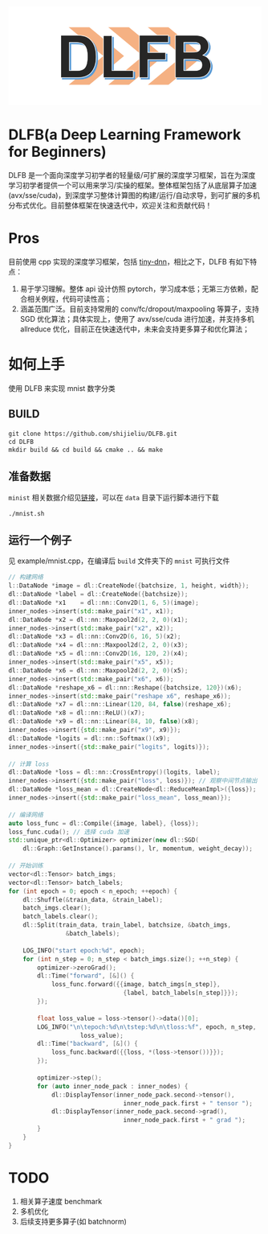![](./DLFB.png)
# DLFB(a Deep Learning Framework for Beginners)
DLFB 是一个面向深度学习初学者的轻量级/可扩展的深度学习框架，旨在为深度学习初学者提供一个可以用来学习/实操的框架。整体框架包括了从底层算子加速(avx/sse/cuda)，到深度学习整体计算图的构建/运行/自动求导，到可扩展的多机分布式优化。目前整体框架在快速迭代中，欢迎关注和贡献代码！
# Pros
目前使用 cpp 实现的深度学习框架，包括 [tiny-dnn](https://github.com/tiny-dnn/tiny-dnn)，相比之下，DLFB 有如下特点：
1. 易于学习理解。整体 api 设计仿照 pytorch，学习成本低；无第三方依赖，配合相关例程，代码可读性高；
2. 涵盖范围广泛。目前支持常用的 conv/fc/dropout/maxpooling 等算子，支持 SGD 优化算法；具体实现上，使用了 avx/sse/cuda 进行加速，并支持多机 allreduce 优化，目前正在快速迭代中，未来会支持更多算子和优化算法；

# 如何上手
使用 DLFB 来实现 mnist 数字分类
## BUILD
```
git clone https://github.com/shijieliu/DLFB.git
cd DLFB
mkdir build && cd build && cmake .. && make
```
## 准备数据
`minist` 相关数据介绍见[链接](http://yann.lecun.com/exdb/mnist/)，可以在 `data` 目录下运行脚本进行下载
``` shell
./mnist.sh
```
## 运行一个例子
见 example/mnist.cpp，在编译后 `build` 文件夹下的 `mnist` 可执行文件
``` cpp
// 构建网络
l::DataNode *image = dl::CreateNode({batchsize, 1, height, width});
dl::DataNode *label = dl::CreateNode({batchsize});
dl::DataNode *x1    = dl::nn::Conv2D(1, 6, 5)(image);
inner_nodes->insert(std::make_pair("x1", x1));
dl::DataNode *x2 = dl::nn::Maxpool2d(2, 2, 0)(x1);
inner_nodes->insert(std::make_pair("x2", x2));
dl::DataNode *x3 = dl::nn::Conv2D(6, 16, 5)(x2);
dl::DataNode *x4 = dl::nn::Maxpool2d(2, 2, 0)(x3);
dl::DataNode *x5 = dl::nn::Conv2D(16, 120, 2)(x4);
inner_nodes->insert(std::make_pair("x5", x5));
dl::DataNode *x6 = dl::nn::Maxpool2d(2, 2, 0)(x5);
inner_nodes->insert(std::make_pair("x6", x6));
dl::DataNode *reshape_x6 = dl::nn::Reshape({batchsize, 120})(x6);
inner_nodes->insert(std::make_pair("reshape x6", reshape_x6));
dl::DataNode *x7 = dl::nn::Linear(120, 84, false)(reshape_x6);
dl::DataNode *x8 = dl::nn::ReLU()(x7);
dl::DataNode *x9 = dl::nn::Linear(84, 10, false)(x8);
inner_nodes->insert({std::make_pair("x9", x9)});
dl::DataNode *logits = dl::nn::Softmax()(x9);
inner_nodes->insert({std::make_pair("logits", logits)});

// 计算 loss
dl::DataNode *loss = dl::nn::CrossEntropy()(logits, label);
inner_nodes->insert({std::make_pair("loss", loss)}); // 观察中间节点输出
dl::DataNode *loss_mean = dl::CreateNode<dl::ReduceMeanImpl>({loss});
inner_nodes->insert({std::make_pair("loss_mean", loss_mean)});

// 编译网络
auto loss_func = dl::Compile({image, label}, {loss});
loss_func.cuda(); // 选择 cuda 加速
std::unique_ptr<dl::Optimizer> optimizer(new dl::SGD(
    dl::Graph::GetInstance().params(), lr, momentum, weight_decay));

// 开始训练
vector<dl::Tensor> batch_imgs;
vector<dl::Tensor> batch_labels;
for (int epoch = 0; epoch < n_epoch; ++epoch) {
    dl::Shuffle(&train_data, &train_label);
    batch_imgs.clear();
    batch_labels.clear();
    dl::Split(train_data, train_label, batchsize, &batch_imgs,
                &batch_labels);

    LOG_INFO("start epoch:%d", epoch);
    for (int n_step = 0; n_step < batch_imgs.size(); ++n_step) {
        optimizer->zeroGrad();
        dl::Time("forward", [&]() {
            loss_func.forward({{image, batch_imgs[n_step]},
                                {label, batch_labels[n_step]}});
        });

        float loss_value = loss->tensor()->data()[0];
        LOG_INFO("\n\tepoch:%d\n\tstep:%d\n\tloss:%f", epoch, n_step,
                    loss_value);
        dl::Time("backward", [&]() {
            loss_func.backward({{loss, *(loss->tensor())}});
        });

        optimizer->step();
        for (auto inner_node_pack : inner_nodes) {
            dl::DisplayTensor(inner_node_pack.second->tensor(),
                                inner_node_pack.first + " tensor ");
            dl::DisplayTensor(inner_node_pack.second->grad(),
                                inner_node_pack.first + " grad ");
        }
    }
}
```

# TODO
1. 相关算子速度 benchmark
2. 多机优化
3. 后续支持更多算子(如 batchnorm)
